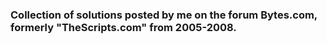 ### Collection of solutions posted by me on the forum Bytes.com, formerly "TheScripts.com" from 2005-2008.
